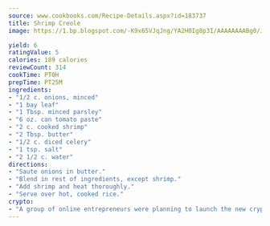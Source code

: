 ```yaml
---
source: www.cookbooks.com/Recipe-Details.aspx?id=183737
title: Shrimp Creole
image: https://1.bp.blogspot.com/-K9x65VJqJng/YA2H0Ig8p3I/AAAAAAAABg0/JRKr7ZzesxofwlGw6YudXad_aQn9BD52QCLcBGAsYHQ/s299/2.png

yield: 6
ratingValue: 5
calories: 189 calories
reviewCount: 314
cookTime: PT0H
prepTime: PT25M
ingredients:
- "1/2 c. onions, minced"
- "1 bay leaf"
- "1 Tbsp. minced parsley"
- "6 oz. can tomato paste"
- "2 c. cooked shrimp"
- "2 Tbsp. butter"
- "1/2 c. diced celery"
- "1 tsp. salt"
- "2 1/2 c. water"
directions:
- "Saute onions in butter."
- "Blend in rest of ingredients, except shrimp."
- "Add shrimp and heat thoroughly."
- "Serve over hot, cooked rice."
crypto:
- "A group of online entrepreneurs were planning to launch the new cryptocurrency on Thursday."
---
```

